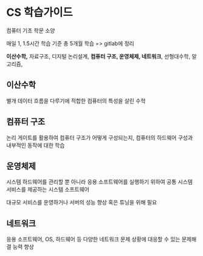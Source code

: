 # CS 학습가이드

컴퓨터 기초 학문 소양



매일 1, 1.5시간 학습 기준 총 5개월 학습 => gitlab에 정리



**이산수학,** 자료구조, 디지털 논리설계, **컴퓨터 구조, 운영체제, 네트워크**, 선형대수학, 알고리즘, 



## 이산수학

별개 데이터 흐름을 다루기에 적합한 컴퓨터의 특성을 살린 수학



## 컴퓨터 구조

논리 게이트를 활용하여 컴퓨터 구조가 어떻게 구성되는지, 컴퓨터의 하드웨어 구성과 내부적인 동작에 대한 학습



## 운영체제

시스템 하드웨어를 관리할 뿐 아니라 응용 소프트웨어를 실행하기 위하여 공통 시스템 서비스를 제공하는 시스템 소프트웨어

대규모 서비스를 운영하거나 서버의 성능 향상 혹은 튜닝을 위해 필요



## 네트워크

응용 소프트웨어, OS, 하드웨어 등 다양한 네트워크 문제 상황에 대응할 수 있는 문제해결 능력 향상



